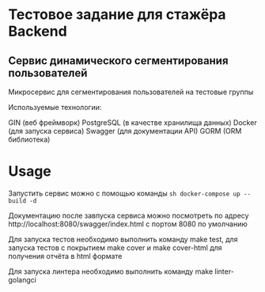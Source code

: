 # Тестовое задание для стажёра Backend
## Сервис динамического сегментирования пользователей
Микросервис для сегментирования пользователей на тестовые группы

Используемые технологии:

GIN (веб фреймворк)
PostgreSQL (в качестве хранилища данных)
Docker (для запуска сервиса)
Swagger (для документации API)
GORM (ORM библиотека)
# Usage
Запустить сервис можно с помощью команды `sh docker-compose up --build -d`

Документацию после завпуска сервиса можно посмотреть по адресу http://localhost:8080/swagger/index.html с портом 8080 по умолчанию

Для запуска тестов необходимо выполнить команду make test, для запуска тестов с покрытием make cover и make cover-html для получения отчёта в html формате

Для запуска линтера необходимо выполнить команду make linter-golangci